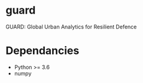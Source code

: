 # guard
GUARD: Global Urban Analytics for Resilient Defence

# Dependancies

- Python >= 3.6
- numpy
